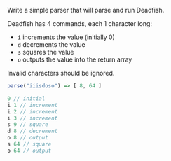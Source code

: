 Write a simple parser that will parse and run Deadfish.

Deadfish has 4 commands, each 1 character long:

- `i` increments the value (initially 0)
- `d` decrements the value
- `s` squares the value
- `o` outputs the value into the return array

Invalid characters should be ignored.

```js
parse("iiisdoso") => [ 8, 64 ]
```

```js
0 // initial
i 1 // increment
i 2 // increment
i 3 // increment
s 9 // square
d 8 // decrement
o 8 // output
s 64 // square
o 64 // output
```
